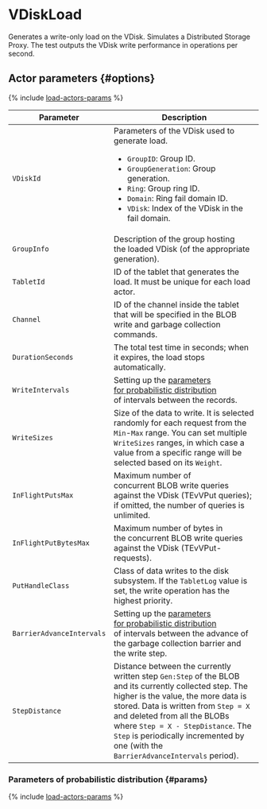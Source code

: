# VDiskLoad

Generates a write-only load on the VDisk. Simulates a Distributed Storage Proxy. The test outputs the VDisk write performance in operations per second.

## Actor parameters {#options}

{% include [load-actors-params](../_includes/load-actors-params.md) %}

| Parameter | Description |
--- | ---
| `VDiskId` | Parameters of the VDisk used to generate load.<ul><li>`GroupID`: Group ID.</li><li>`GroupGeneration`: Group generation.</li><li>`Ring`: Group ring ID.</li><li>`Domain`: Ring fail domain ID.</li><li>`VDisk`: Index of the VDisk in the fail domain.</li></ul> |
| `GroupInfo` | Description of the group hosting the loaded VDisk (of the appropriate generation). |
| `TabletId` | ID of the tablet that generates the load. It must be unique for each load actor. |
| `Channel` | ID of the channel inside the tablet that will be specified in the BLOB write and garbage collection commands. |
| `DurationSeconds` | The total test time in seconds; when it expires, the load stops automatically. |
| `WriteIntervals` | Setting up the [parameters for probabilistic distribution](#params) of intervals between the records. |
| `WriteSizes` | Size of the data to write. It is selected randomly for each request from the `Min`-`Max` range. You can set multiple `WriteSizes` ranges, in which case a value from a specific range will be selected based on its `Weight`. |
| `InFlightPutsMax` | Maximum number of concurrent BLOB write queries against the VDisk (TEvVPut queries); if omitted, the number of queries is unlimited. |
| `InFlightPutBytesMax` | Maximum number of bytes in the concurrent BLOB write queries against the VDisk (TEvVPut-requests). |
| `PutHandleClass` | Class of data writes to the disk subsystem. If the `TabletLog` value is set, the write operation has the highest priority. |
| `BarrierAdvanceIntervals` | Setting up the [parameters for probabilistic distribution](#params) of intervals between the advance of the garbage collection barrier and the write step. |
| `StepDistance` | Distance between the currently written step `Gen:Step` of the BLOB and its currently collected step. The higher is the value, the more data is stored. Data is written from `Step = X` and deleted from all the BLOBs where `Step = X - StepDistance`. The `Step` is periodically incremented by one (with the `BarrierAdvanceIntervals` period). |

### Parameters of probabilistic distribution {#params}

{% include [load-actors-params](../_includes/load-actors-interval.md) %}
